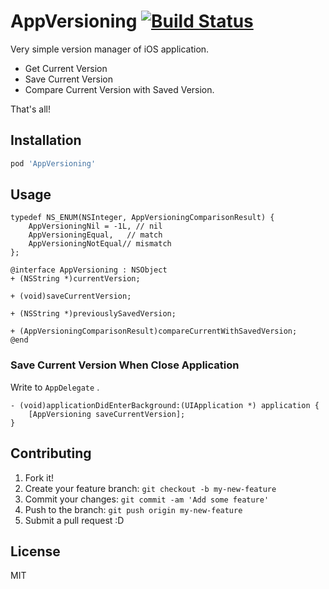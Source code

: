 # AppVersioning [![Build Status](https://travis-ci.org/azu/AppVersioning.png)](https://travis-ci.org/azu/AppVersioning)

Very simple version manager of iOS application.

- Get Current Version
- Save Current Version
- Compare Current Version with Saved Version.

That's all!

## Installation

``` sh
pod 'AppVersioning'
```

## Usage

``` objc
typedef NS_ENUM(NSInteger, AppVersioningComparisonResult) {
    AppVersioningNil = -1L, // nil
    AppVersioningEqual,   // match
    AppVersioningNotEqual// mismatch
};

@interface AppVersioning : NSObject
+ (NSString *)currentVersion;

+ (void)saveCurrentVersion;

+ (NSString *)previouslySavedVersion;

+ (AppVersioningComparisonResult)compareCurrentWithSavedVersion;
@end
```


### Save Current Version When Close Application

Write to `AppDelegate` .

```objc
- (void)applicationDidEnterBackground:(UIApplication *) application {
    [AppVersioning saveCurrentVersion];
}
```

## Contributing

1. Fork it!
2. Create your feature branch: `git checkout -b my-new-feature`
3. Commit your changes: `git commit -am 'Add some feature'`
4. Push to the branch: `git push origin my-new-feature`
5. Submit a pull request :D

## License

MIT